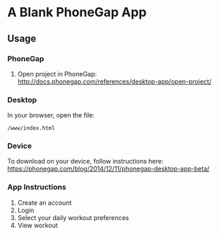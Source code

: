 # A Blank PhoneGap App

## Usage

### PhoneGap 

   1. Open project in PhoneGap: http://docs.phonegap.com/references/desktop-app/open-project/

### Desktop

In your browser, open the file:

    /www/index.html

### Device

 To download on your device, follow instructions here: https://phonegap.com/blog/2014/12/11/phonegap-desktop-app-beta/
 
 ### App Instructions

 1. Create an account
 2. Login
 3. Select your daily workout preferences
 3. View workout